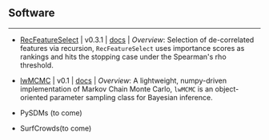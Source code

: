 ## Software

---

* [RecFeatureSelect](https://pypi.org/project/RecFeatureSelect/) | v0.3.1 | [docs](https://github.com/daniel-furman/RecFeatureSelect) | *Overview*: Selection of de-correlated features via recursion, `RecFeatureSelect` uses importance scores as rankings and hits the stopping case under the Spearman's rho threshold.

* [lwMCMC](https://pypi.org/project/lwMCMC/) | v0.1 | [docs](https://github.com/daniel-furman/lwMCMC) | *Overview*: A lightweight, numpy-driven implementation of Markov Chain Monte Carlo, `lwMCMC` is an object-oriented parameter sampling class for Bayesian inference.

* PySDMs (to come)

* SurfCrowds(to come)
